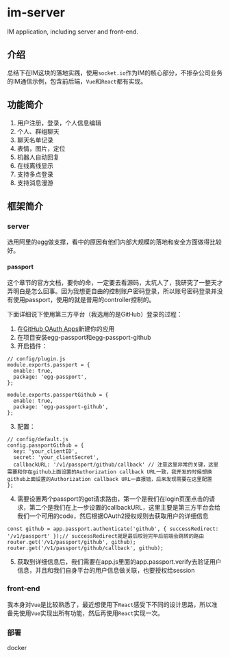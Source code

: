 # im-server
IM application, including server and front-end.

## 介绍

总结下在IM这块的落地实践，使用`socket.io`作为IM的核心部分，不掺杂公司业务的IM通信示例，包含前后端，`Vue`和`React`都有实现。

## 功能简介
1. 用户注册，登录，个人信息编辑
2. 个人、群组聊天
3. 聊天名单记录
4. 表情，图片，定位
5. 机器人自动回复
6. 在线离线显示
7. 支持多点登录
8. 支持消息漫游

## 框架简介

### server
选用阿里的egg做支撑，看中的原因有他们内部大规模的落地和安全方面做得比较好。

#### passport
这个章节的官方文档，要你的命，一定要去看源码，太坑人了，我研究了一整天才弄明白是怎么回事。因为我想更自由的控制账户密码登录，所以账号密码登录并没有使用passport，使用的就是普用的controller控制的。

下面详细说下使用第三方平台（我选用的是GitHub）登录的过程：
1. 在[GitHub OAuth Apps](https://github.com/settings/applications/new)新建你的应用
1. 在项目安装egg-passport和egg-passport-github
2. 开启插件：
```
// config/plugin.js
module.exports.passport = {
  enable: true,
  package: 'egg-passport',
};

module.exports.passportGithub = {
  enable: true,
  package: 'egg-passport-github',
};
```
3. 配置：
```
// config/default.js
config.passportGithub = {
  key: 'your_clientID',
  secret: 'your_clientSecret',
  callbackURL: '/v1/passport/github/callback' // 注意这里非常的关键，这里需要和你在github上面设置的Authorization callback URL一致，我开发的时候想换github上面设置的Authorization callback URL一直报错，后来发现需要在这里配置
};
```
4. 需要设置两个passport的get请求路由，第一个是我们在login页面点击的请求，第二个是我们在上一步设置的callbackURL，这里主要是第三方平台会给我们一个可用的code，然后根据OAuth2授权规则去获取用户的详细信息
```
const github = app.passport.authenticate('github', { successRedirect: '/v1/passport' });// successRedirect就是最后校验完毕后前端会跳转的路由
router.get('/v1/passport/github', github);
router.get('/v1/passport/github/callback', github);
```
5. 获取到详细信息后，我们需要在app.js里面的app.passport.verify去验证用户信息，并且和我们自身平台的用户信息做关联，也要授权给session

### front-end
我本身对`Vue`是比较熟悉了，最近想使用下`React`感受下不同的设计思路，所以准备先使用`Vue`实现出所有功能，然后再使用`React`实现一次。

### 部署
docker
